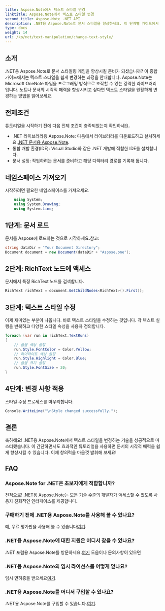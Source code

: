 ```yaml
---
title: Aspose.Note에서 텍스트 스타일 변경
linktitle: Aspose.Note에서 텍스트 스타일 변경
second_title: Aspose.Note .NET API
description: .NET용 Aspose.Note로 문서 스타일을 향상하세요. 이 단계별 가이드에서 텍스트 스타일을 손쉽게 변경하는 방법을 알아보세요. 무료로 사용해 보세요!
type: docs
weight: 14
url: /ko/net/text-manipulation/change-text-style/
---
```

## 소개
.NET용 Aspose.Note로 문서 스타일링 게임을 향상시킬 준비가 되셨습니까? 이 종합 가이드에서는 텍스트 스타일을 쉽게 변경하는 과정을 안내합니다. Aspose.Note는 Microsoft OneNote 파일을 프로그래밍 방식으로 조작할 수 있는 강력한 라이브러리입니다. 노트나 문서의 시각적 매력을 향상시키고 싶다면 텍스트 스타일을 원활하게 변경하는 방법을 읽어보세요.
## 전제조건
튜토리얼을 시작하기 전에 다음 전제 조건이 충족되었는지 확인하세요.
-  .NET 라이브러리용 Aspose.Note: 다음에서 라이브러리를 다운로드하고 설치하세요.[.NET 문서용 Aspose.Note](https://reference.aspose.com/note/net/).
- 통합 개발 환경(IDE): Visual Studio와 같은 .NET 개발에 적합한 IDE를 설치합니다.
- 문서 설정: 작업하려는 문서를 준비하고 해당 디렉터리 경로를 기록해 둡니다.
## 네임스페이스 가져오기
시작하려면 필요한 네임스페이스를 가져오세요.
```csharp
    using System;
    using System.Drawing;
    using System.Linq;
```
## 1단계: 문서 로드
문서를 Aspose에 로드하는 것으로 시작하세요.참고:
```csharp
string dataDir = "Your Document Directory";
Document document = new Document(dataDir + "Aspose.one");
```
## 2단계: RichText 노드에 액세스
문서에서 특정 RichText 노드를 검색합니다.
```csharp
RichText richText = document.GetChildNodes<RichText>().First();
```
## 3단계: 텍스트 스타일 수정
이제 재미있는 부분이 나옵니다. 바로 텍스트 스타일을 수정하는 것입니다. 각 텍스트 실행을 반복하고 다양한 스타일 속성을 사용자 정의합니다.
```csharp
foreach (var run in richText.TextRuns)
{
    // 글꼴 색상 설정
    run.Style.FontColor = Color.Yellow;
    // 하이라이트 색상 설정
    run.Style.Highlight = Color.Blue;
    // 글꼴 크기 설정
    run.Style.FontSize = 20;
}
```
## 4단계: 변경 사항 적용
스타일 수정 프로세스를 마무리합니다.
```csharp
Console.WriteLine("\nStyle changed successfully.");
```
## 결론
축하해요! .NET용 Aspose.Note에서 텍스트 스타일을 변경하는 기술을 성공적으로 마스터했습니다. 이 간단하면서도 효과적인 튜토리얼을 사용하면 문서의 시각적 매력을 쉽게 향상시킬 수 있습니다. 이제 창의력을 마음껏 발휘해 보세요!
## FAQ
### Aspose.Note for .NET은 초보자에게 적합합니까?
전적으로! .NET용 Aspose.Note는 모든 기술 수준의 개발자가 액세스할 수 있도록 사용자 친화적인 인터페이스를 제공합니다.
### 구매하기 전에 .NET용 Aspose.Note를 사용해 볼 수 있나요?
 예, 무료 평가판을 사용해 볼 수 있습니다[여기](https://releases.aspose.com/).
### .NET용 Aspose.Note에 대한 지원은 어디서 찾을 수 있나요?
 .NET 포럼용 Aspose.Note를 방문하세요.[여기](https://forum.aspose.com/c/note/28) 도움이나 문의사항이 있으면
### .NET용 Aspose.Note의 임시 라이선스를 어떻게 얻나요?
 임시 면허증을 받으세요[여기](https://purchase.aspose.com/temporary-license/).
### .NET용 Aspose.Note를 어디서 구입할 수 있나요?
 .NET용 Aspose.Note를 구입할 수 있습니다.[여기](https://purchase.aspose.com/buy).